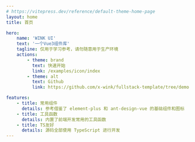 ```yaml
---
# https://vitepress.dev/reference/default-theme-home-page
layout: home
title: 首页

hero:
    name: 'WINK UI'
    text: '一个Vue3组件库'
    tagline: 仅用于学习参考，请勿随意用于生产环境
    actions:
        - theme: brand
          text: 快速开始
          link: /examples/icon/index
        - theme: alt
          text: Github
          link: https://github.com/x-wink/fullstack-template/tree/demo

features:
    - title: 常用组件
      details: 参考借鉴了 element-plus 和 ant-design-vue 的基础组件和图标
    - title: 工具函数
      details: 内置了前端开发常用的工具函数
    - title: TS友好
      details: 源码全部使用 TypeScript 进行开发
---
```


<ClientOnly>
  <Teleport to="#app">
    <XRain style="position: absolute; height: 100vh;top: 0;left: 0;z-index: -1;" />
  </Teleport>
</ClientOnly>

<script setup>
import { XRain } from "@pkgs/ui";
</script>
